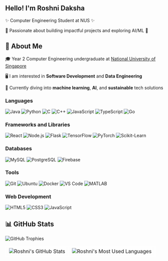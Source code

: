 <div align="left">
  <h2>Hello! I'm Roshni Daksha</h2>
  <p>✨ Computer Engineering Student at NUS ✨</p>
  <p>🚀 Passionate about building impactful projects and exploring AI/ML 🌟</p>
</div>

<div align="left">
  <h2>🚀 About Me</h2>
  <p>🎓 Year 2 Computer Engineering undergraduate at <a href="https://www.nus.edu.sg/">National University of Singapore</a></p>
  <p>🖥️ I am interested in <b>Software Development</b> and <b>Data Engineering</b></p>
  <p>🌱 Currently diving into <b>machine learning</b>, <b>AI</b>, and <b>sustainable</b> tech solutions</p>


  <h3>Languages</h3>
  <img src="https://img.shields.io/badge/Java-007396?style=for-the-badge&logo=java&logoColor=white" alt="Java" />
  <img src="https://img.shields.io/badge/Python-3776AB?style=for-the-badge&logo=python&logoColor=white" alt="Python"/>
  <img src="https://img.shields.io/badge/C-A8B9CC?style=for-the-badge&logo=c&logoColor=black" alt="C" />
  <img src="https://img.shields.io/badge/C++-00599C?style=for-the-badge&logo=cplusplus&logoColor=white" alt="C++" />
  <img src="https://img.shields.io/badge/JavaScript-F7DF1E?style=for-the-badge&logo=javascript&logoColor=black" alt="JavaScript"/>
  <img src="https://img.shields.io/badge/TypeScript-3178C6?style=for-the-badge&logo=typescript&logoColor=white" alt="TypeScript" />
  <img src="https://img.shields.io/badge/Go-00ADD8?style=for-the-badge&logo=go&logoColor=white" alt="Go"/>

  <h3>Frameworks and Libraries</h3>
  <img src="https://img.shields.io/badge/React-61DAFB?style=for-the-badge&logo=react&logoColor=black" alt="React" />
  <img src="https://img.shields.io/badge/Node.js-339933?style=for-the-badge&logo=node.js&logoColor=white" alt="Node.js" />
  <img src="https://img.shields.io/badge/Flask-000000?style=for-the-badge&logo=flask&logoColor=white" alt="Flask" />
  <img src="https://img.shields.io/badge/TensorFlow-FF6F00?style=for-the-badge&logo=tensorflow&logoColor=white" alt="TensorFlow" />
  <img src="https://img.shields.io/badge/PyTorch-EE4C2C?style=for-the-badge&logo=pytorch&logoColor=white" alt="PyTorch" />
  <img src="https://img.shields.io/badge/Scikit--Learn-F7931E?style=for-the-badge&logo=scikit-learn&logoColor=white" alt="Scikit-Learn" />

  <h3>Databases</h3>
  <img src="https://img.shields.io/badge/MySQL-00758F?style=for-the-badge&logo=mysql&logoColor=white" alt="MySQL" />
  <img src="https://img.shields.io/badge/PostgreSQL-336791?style=for-the-badge&logo=postgresql&logoColor=white" alt="PostgreSQL" />
  <img src="https://img.shields.io/badge/Firebase-FFCB2F?style=for-the-badge&logo=firebase&logoColor=white" alt="Firebase" />
  
  <h3>Tools</h3>
  <img src="https://img.shields.io/badge/Git-F05032?style=for-the-badge&logo=git&logoColor=white" alt="Git" />
  <img src="https://img.shields.io/badge/Ubuntu-E95420?style=for-the-badge&logo=ubuntu&logoColor=white" alt="Ubuntu" />
  <img src="https://img.shields.io/badge/Docker-2496ED?style=for-the-badge&logo=docker&logoColor=white" alt="Docker" />
  <img src="https://img.shields.io/badge/VS%20Code-007ACC?style=for-the-badge&logo=visual-studio-code&logoColor=white" alt="VS Code" />
  <img src="https://img.shields.io/badge/MATLAB-0076A8?style=for-the-badge&logo=mathworks&logoColor=white" alt="MATLAB" />
  
  <h3>Web Development</h3>
  <img src="https://img.shields.io/badge/HTML5-E34F26?style=for-the-badge&logo=html5&logoColor=white" alt="HTML5" />
  <img src="https://img.shields.io/badge/CSS3-1572B6?style=for-the-badge&logo=css3&logoColor=white" alt="CSS3" />
  <img src="https://img.shields.io/badge/JavaScript-F7DF1E?style=for-the-badge&logo=javascript&logoColor=black" alt="JavaScript" />
</div>

<div align="left"> 
  <h2>📊 GitHub Stats</h2> 
  <img src="https://github-profile-trophy.vercel.app/?username=roshnidaksha&theme=radical&row=1&column=9" alt="GitHub Trophies" />
  <table align="left" style="width:100%; border-collapse: collapse;">
    <tr> 
      <td align="center" style="border: 2px solid white;">
        <img style="border: 2px solid white;" src="https://github-readme-stats.vercel.app/api?username=roshnidaksha&show_icons=true&theme=radical" alt="Roshni's GitHub Stats"/>
      </td>
      <td align="center" style="border: 2px solid white;">
        <img style="border: 2px solid white;" src="https://github-readme-stats.vercel.app/api/top-langs/?username=roshnidaksha&layout=compact&theme=radical" alt="Roshni's Most Used Languages"/>
      </td>
    </tr>
  </table>
</div>



<!--
**roshnidaksha/roshnidaksha** is a ✨ _special_ ✨ repository because its `README.md` (this file) appears on your GitHub profile.

Here are some ideas to get you started:

- 🔭 I’m currently working on ...
- 🌱 I’m currently learning ...
- 👯 I’m looking to collaborate on ...
- 🤔 I’m looking for help with ...
- 💬 Ask me about ...
- 📫 How to reach me: ...
- 😄 Pronouns: ...
- ⚡ Fun fact: ...
-->
